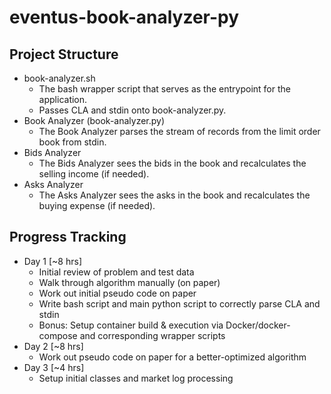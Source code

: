 # eventus-book-analyzer-py

## Project Structure
- book-analyzer.sh
    - The bash wrapper script that serves as the entrypoint for the application.
    - Passes CLA and stdin onto book-analyzer.py.
- Book Analyzer (book-analyzer.py)
    - The Book Analyzer parses the stream of records from the limit order book from stdin.
- Bids Analyzer
    - The Bids Analyzer sees the bids in the book and recalculates the selling income (if needed).
- Asks Analyzer 
    - The Asks Analyzer sees the asks in the book and recalculates the buying expense (if needed).

## Progress Tracking

- Day 1 [~8 hrs]
    - Initial review of problem and test data
    - Walk through algorithm manually (on paper)
    - Work out initial pseudo code on paper
    - Write bash script and main python script to correctly parse CLA and stdin
    - Bonus: Setup container build & execution via Docker/docker-compose and corresponding wrapper scripts 
- Day 2 [~8 hrs]
    - Work out pseudo code on paper for a better-optimized algorithm
- Day 3 [~4 hrs]
    - Setup initial classes and market log processing